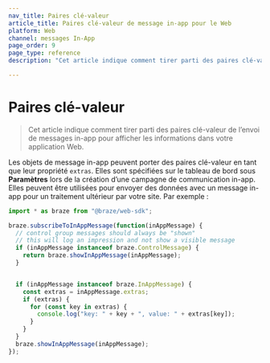 ```yaml
---
nav_title: Paires clé-valeur
article_title: Paires clé-valeur de message in-app pour le Web
platform: Web
channel: messages In-App
page_order: 9
page_type: reference
description: "Cet article indique comment tirer parti des paires clé-valeur de l’envoi de messages in-app pour afficher les informations dans votre application Web."

---
```


# Paires clé-valeur

> Cet article indique comment tirer parti des paires clé-valeur de l’envoi de messages in-app pour afficher les informations dans votre application Web.

Les objets de message in-app peuvent porter des paires clé-valeur en tant que leur propriété `extras`. Elles sont spécifiées sur le tableau de bord sous **Paramètres** lors de la création d’une campagne de communication in-app. Elles peuvent être utilisées pour envoyer des données avec un message in-app pour un traitement ultérieur par votre site. Par exemple :

```javascript
import * as braze from "@braze/web-sdk";

braze.subscribeToInAppMessage(function(inAppMessage) {
  // control group messages should always be "shown"
  // this will log an impression and not show a visible message
  if (inAppMessage instanceof braze.ControlMessage) {
    return braze.showInAppMessage(inAppMessage);
  }


  if (inAppMessage instanceof braze.InAppMessage) {
    const extras = inAppMessage.extras;
    if (extras) {
      for (const key in extras) {
        console.log("key: " + key + ", value: " + extras[key]);
      }
    }
  }
  braze.showInAppMessage(inAppMessage);
});
```
